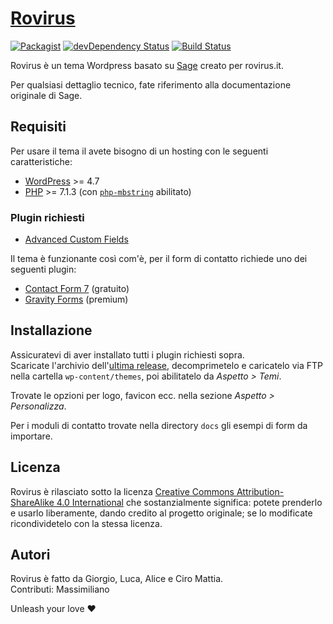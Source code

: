 # [Rovirus](https://www.rovirus.it/)
[![Packagist](https://img.shields.io/packagist/vpre/roots/sage.svg?style=flat-square)](https://packagist.org/packages/roots/sage)
[![devDependency Status](https://img.shields.io/david/dev/roots/sage.svg?style=flat-square)](https://david-dm.org/roots/sage#info=devDependencies)
[![Build Status](https://img.shields.io/travis/roots/sage.svg?style=flat-square)](https://travis-ci.org/roots/sage)

Rovirus è un tema Wordpress basato su [Sage](https://roots.io/sage) creato per rovirus.it.

Per qualsiasi dettaglio tecnico, fate riferimento alla documentazione originale di Sage.

## Requisiti

Per usare il tema il avete bisogno di un hosting con le seguenti caratteristiche:

* [WordPress](https://wordpress.org/) >= 4.7
* [PHP](https://secure.php.net/manual/en/install.php) >= 7.1.3 (con [`php-mbstring`](https://secure.php.net/manual/en/book.mbstring.php) abilitato)

### Plugin richiesti

* [Advanced Custom Fields](https://wordpress.org/plugins/advanced-custom-fields/)

Il tema è funzionante così com'è, per il form di contatto richiede uno dei seguenti plugin:

* [Contact Form 7](https://wordpress.org/plugins/contact-form-7/) (gratuito)
* [Gravity Forms](https://www.gravityforms.com/) (premium)


## Installazione

Assicuratevi di aver installato tutti i plugin richiesti sopra.  
Scaricate l'archivio dell'[ultima release](https://github.com/ciromattia/rovirus-theme/releases/latest), decomprimetelo e caricatelo via FTP nella cartella `wp-content/themes`, poi abilitatelo da _Aspetto > Temi_.

Trovate le opzioni per logo, favicon ecc. nella sezione _Aspetto > Personalizza_.

Per i moduli di contatto trovate nella directory `docs` gli esempi di form da importare.


## Licenza

Rovirus è rilasciato sotto la licenza [Creative Commons Attribution-ShareAlike 4.0 International](https://creativecommons.org/licenses/by-sa/4.0/)
che sostanzialmente significa: potete prenderlo e usarlo liberamente, dando credito al progetto originale; se lo modificate ricondividetelo con la
stessa licenza.


## Autori

Rovirus è fatto da Giorgio, Luca, Alice e Ciro Mattia.  
Contributi: Massimiliano

Unleash your love ❤️
